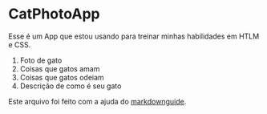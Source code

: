 # CatPhotoApp

Esse é um App que estou usando para treinar minhas habilidades em HTLM e CSS.

1. Foto de gato
2. Coisas que gatos amam
3. Coisas que gatos odeiam
4. Descrição de como é seu gato

Este arquivo foi feito com a ajuda do [markdownguide](https://www.markdownguide.org/basic-syntax/#links). 